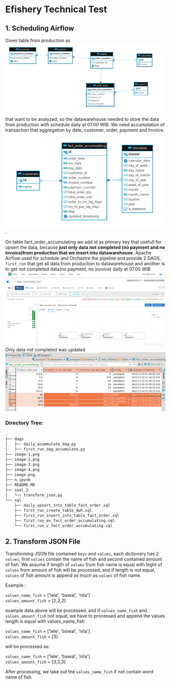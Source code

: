 # Efishery Technical Test

## 1. Scheduling Airflow

Given table from production as ![Alt text](image.png) that want to be analyzed, so the datawarehouse needed to store the data from production with schedule daily at 07.00 WIB. We need accumulation of transaction that aggregation by date, customer, order, payment and invoice. 
![Alt text](image-1.png). 

On table fact_order_accumulating we add id as primary key that usefull for upsert the data, because **just only data not completed (no payment and no invoice)from production that we insert into datawarehouse**.
Apache Airflow used for schedule and Orchastre the pipeline and provide 2 DAGS, `first_run` that get all data from production to datawarehouse and another is to get not completed data(no payment, no invoice) daily at 07.00 WIB
![Alt text](image-2.png)
Only data not completed was updated 
![Alt text](image-5.png)

### Directory Tree:
    .
    ├── dags 
    │   ├── daily_acummulate_dag.py
    │   ├── first_run_dag_accumulate.py
    ├── image-1.png
    ├── image-2.png
    ├── image-3.png
    ├── image-4.png
    ├── image.png
    ├── n.ipynb
    ├── README.MD
    ├── soal_2
    │   └── transform_json.py
    └── sql
        ├── daily_upsert_into_table_fact_order.sql
        ├── first_run_create_table_dwh.sql
        ├── first_run_insert_into_table_fact_order.sql
        ├── first_run_mv_fact_order_accumulating.sql
        └── first_run_v_fact_order_accumulating.sql

## 2. Transform JSON File
Transforming JSON file contained `keys` and `values`, each dictionary has 2 `values`, first `values` contain the name of fish and second contained amount of fish. 
We assume if length of `values` from fish name is equal with leght of `values` from amount of fish will be processed, and if length is not equal, `values` of fish amount is append as much as `values` of fish name. 

Example :

`values_name_fish` = ['lele', 'bawal', 'nila'] <br> 
`values_amount_fish` = [2,2,2]

example data above will be processed, and if `values_name_fish` and `values_amount_fish` not equal, we have to processed and append the values length is equal with values_name_fish

`values_name_fish` = ['lele', 'bawal', 'nila']<br> 
`values_amount_fish` = [3]

will be processed as:

`values_name_fish` = ['lele', 'bawal', 'nila']<br> 
`values_amount_fish` = [3,3,3]

After processing, we take out the `values_name_fish` if not contain word name of fish